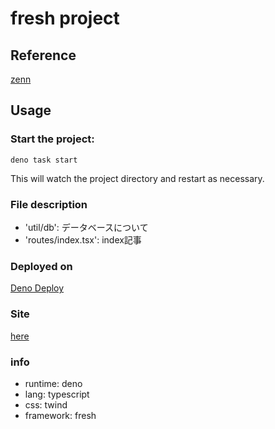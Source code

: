 # fresh project

## Reference

[zenn](https://zenn.dev/azukiazusa/articles/fresh-tutorial)

## Usage

### Start the project:
```
deno task start
```

This will watch the project directory and restart as necessary.


### File description

- 'util/db': データベースについて
- 'routes/index.tsx': index記事

### Deployed on

[Deno Deploy](https://deno.com/deploy)

### Site

[here](https://cassin01-fresh-blog.deno.dev)

### info

- runtime: deno
- lang: typescript
- css: twind
- framework: fresh
